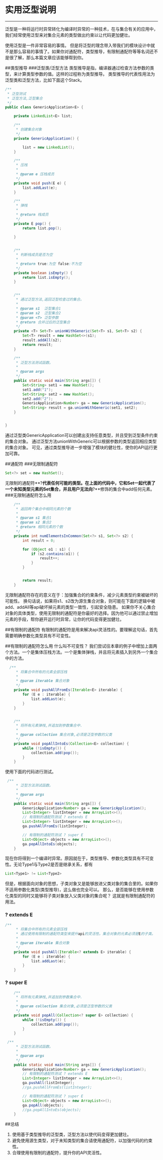 # 实用泛型说明


---

泛型是一种将运行时异常转化为编译时异常的一种技术，在与集合有关的应用中，我们经常使用泛型来对集合元素的类型做出约束以让代码更加健壮。

使用泛型是一件非常容易的事情。
但是将泛型的理念带入带我们的模块设计中就不是那么容易的事情了。如果你对通配符，类型推导，有限制通配符等等名词还不是很了解，那么本篇文章应该能够帮到你。


##类型推导
###泛型类/泛型方法
类型推导是指，编译器通过检查方法参数的类型，来计算类型参数的值。这样的过程称为类型推导。
类型推导的代表性用法为泛型类和泛型方法，比如下面这个Stack。
```java
/**
 * 泛型测试
 * 泛型方法,泛型集合
 */
public class GenericApplication<E> {

    private LinkedList<E> list;

    /**
     * 创建集合对象
     */
    private GenericApplication() {

        list = new LinkedList();
    }

    /**
     * 压栈
     *
     * @param e 压栈成员
     */
    private void push(E e) {
        list.addLast(e);
    }

    /**
     * 弹栈
     *
     * @return 栈成员
     */
    private E pop() {
        return list.pop();

    }

  
    /**
     * 判断栈成员是否为空
     *
     * @return true:为空 false:不为空
     */
    private boolean isEmpty() {
        return list.isEmpty();
    }


    /**
     * 通过泛型方法,返回泛型检查过的集合。
     *
     * @param s1  泛型集合1
     * @param s2  泛型集合2
     * @param <T> 泛型参数
     * @return 合并过后的泛型集合
     */
    private <T> Set<T> unionWithGeneric(Set<T> s1, Set<T> s2) {
        Set<T> result = new HashSet<>(s1);
        result.addAll(s2);
        return result;
    }

    /**
     * 泛型方法测试函数。
     *
     * @param args
     */
    public static void main(String args[]) {
        Set<String> set1 = new HashSet();
        set1.add("1");
        Set<String> set2 = new HashSet();
        set2.add("2");
        GenericApplication<Number> ga = new GenericApplication();
        Set<String> result = ga.unionWithGeneric(set1, set2);
    }


}

```
通过泛型类GenericApplication可以创建出支持任意类型，并且受到泛型条件约束的集合对象。
通过泛型方法unionWithGeneric可以根据参数的类型返回相应类型的集合对象。
可见，通过类型推导进一步增强了模块的健壮性，使你的API运行更加可靠。


##通配符
###无限制通配符
```java
Set<?> set = new HashSet();
```
无限制的通配符**?**代表任何可能的类型。在上面的代码中，它和Set一起代表了一个未知类型元素的Set集合，并且用户无法向**?**修饰的集合中add任何元素。
###无限制通配符怎么用
```java
    /**
     * 返回两个集合中相同元素的个数
     *
     * @param s1 集合1
     * @param s2 集合2
     * @return 相同元素的个数
     */
    private int numElementsInCommon(Set<?> s1, Set<?> s2) {
        int result = 0;

        for (Object o1 : s1) {
            if (s2.contains(o1)) {
                result++;
            }
        }


        return result;
    }

```
无限制通配符存在的意义在于：加强集合的约束条件，减少元素类型约束被破坏的可能性。
换句话说，如果将s1、s2改为源生集合对象，则可能在下面的逻辑中被add、addAll等api破坏掉元素的类型一致性，引起安全隐患。
如果你不关心集合对象的具体类型，使用无限制的通配符是你最好的选择。因为他可以通过禁止增加元素的手段，帮你避开运行时异常，让你的代码变得更加健壮。

##有限制的通配符
有限制的通配符是用来解决api灵活性的。要理解这句话，首先需要明确参数化类型具有不可变性。


##有限制的通配符怎么用
什么叫不可变性？
我们尝试往本章的例子中增加上面两个方法。一个是集体压栈方法。一个是集体弹栈，并且将元素插入到另外一个集合中的方法。
```java
  /**
     * 将集合中所有的元素全部压栈
     *
     * @param iterable 集合对象
     */
    private void pushAllFromEs(Iterable<E> iterable) {
        for (E e : iterable) {
            list.addLast(e);
        }
    }


    /**
     * 将所有元素弹栈,并追加到参数集合中.
     *
     * @param collection 集合对象,必须是泛型参数的父类
     */
    private void popAllIntoEs(Collection<E> collection) {
        while (!isEmpty()) {
            collection.add(pop());
        }
    }

```
使用下面的代码进行测试。
```java
 /**
     * 泛型方法测试函数。
     *
     * @param args
     */
    public static void main(String args[]) {
        GenericApplication<Number> ga = new GenericApplication();
        List<Integer> listInteger = new ArrayList<>();
        // 有限制的通配符测试 ? extends E
        List<Integer> listInteger = new ArrayList<>();
        ga.pushAllFromEs(listInteger);

        // 有限制的通配符测试 ? super E
        List<Object> objects = new ArrayList<>();
        ga.popAllIntoEs(objects);
    }


```
现在你将得到一个编译时异常。原因就在于，类型推导、参数化类型具有不可变性。无论Type1与Type2是否是继承关系，都有
```java
List<Type1> != List<Type2>
```

但是，根据面向对象的思想，子类对象又是能够放进父类对象的集合里的。如果你不适用参数化类型(类型推导)，这么做也完全可以。
那么，是否能够在使用参数化类型的同时又能够将子类对象放入父类对象的集合呢？
这就是有限制通配符的用法。
### ? extends E
```java
/**
     * 将集合中所有的元素全部压栈
     * 通过使用有限制的通配符类型来提升api的灵活性。集合对象的元素必须是E的子类。
     *
     * @param iterable 集合对象
     */
    private void pushAll(Iterable<? extends E> iterable) {
        for (E e : iterable) {
            list.addLast(e);
        }
    }
```

### ? super E
```java
    /**
     * 将所有元素弹栈,并追加到参数集合中.
     *
     * @param collection 集合对象,必须是泛型参数的父类
     */
    private void popAll(Collection<? super E> collection) {
        while (!isEmpty()) {
            collection.add(pop());
        }
    }
```

```java
 /**
     * 泛型方法测试函数。
     *
     * @param args
     */
    public static void main(String args[]) {
        GenericApplication<Number> ga = new GenericApplication();
        // 有限制的通配符测试 ? extends E
        List<Integer> listInteger = new ArrayList<>();
        ga.pushAll(listInteger);
        //ga.pushAllFromEs(listInteger);

        // 有限制的通配符测试 ? super E
        List<Object> objects = new ArrayList<>();
        ga.popAll(objects);
        //ga.popAllIntoEs(objects);
    }
```

##总结
1. 使用基于类型推导的泛型类，泛型方法以使代码变得更加健壮。
2. 避免使用源生类型，对于未知类型的集合请使用通配符，以加强代码的约束性。
3. 合理使用有限制的通配符，提升你的API灵活性。








